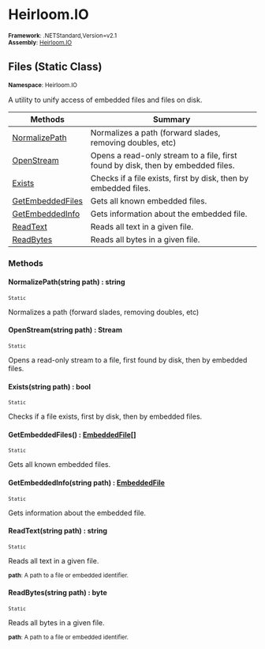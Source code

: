 # Heirloom.IO

<small>**Framework**: .NETStandard,Version=v2.1</small>  
<small>**Assembly**: [Heirloom.IO](../Heirloom.IO/Heirloom.IO.md)</small>  

## Files (Static Class)
<small>**Namespace**: Heirloom.IO</sub></small>  

A utility to unify access of embedded files and files on disk.

| Methods                          | Summary                                                                          |
|----------------------------------|----------------------------------------------------------------------------------|
| [NormalizePath](#NORC3AEA446)    | Normalizes a path (forward slades, removing doubles, etc)                        |
| [OpenStream](#OPE8064E612)       | Opens a read-only stream to a file, first found by disk, then by embedded files. |
| [Exists](#EXIECE7266E)           | Checks if a file exists, first by disk, then by embedded files.                  |
| [GetEmbeddedFiles](#GETB847098D) | Gets all known embedded files.                                                   |
| [GetEmbeddedInfo](#GETE5A0DD4C)  | Gets information about the embedded file.                                        |
| [ReadText](#REA63B9B063)         | Reads all text in a given file.                                                  |
| [ReadBytes](#REAB3796EAB)        | Reads all bytes in a given file.                                                 |

### Methods

#### <a name="NOR9EC63B5C"></a>NormalizePath(string path) : string
<small>`Static`</small>

Normalizes a path (forward slades, removing doubles, etc)


#### <a name="OPEE2974FDB"></a>OpenStream(string path) : Stream
<small>`Static`</small>

Opens a read-only stream to a file, first found by disk, then by embedded files.


#### <a name="EXI579B48CD"></a>Exists(string path) : bool
<small>`Static`</small>

Checks if a file exists, first by disk, then by embedded files.


#### <a name="GET37B7E4B9"></a>GetEmbeddedFiles() : [EmbeddedFile[]](Heirloom.IO.EmbeddedFile.md)
<small>`Static`</small>

Gets all known embedded files.

#### <a name="GET942341FA"></a>GetEmbeddedInfo(string path) : [EmbeddedFile](Heirloom.IO.EmbeddedFile.md)
<small>`Static`</small>

Gets information about the embedded file.


#### <a name="REA5D446B3D"></a>ReadText(string path) : string
<small>`Static`</small>

Reads all text in a given file.

<small>**path**: <param name="path">A path to a file or embedded identifier.</param></small>  

#### <a name="REA7862D928"></a>ReadBytes(string path) :  byte
<small>`Static`</small>

Reads all bytes in a given file.

<small>**path**: <param name="path">A path to a file or embedded identifier.</param></small>  


